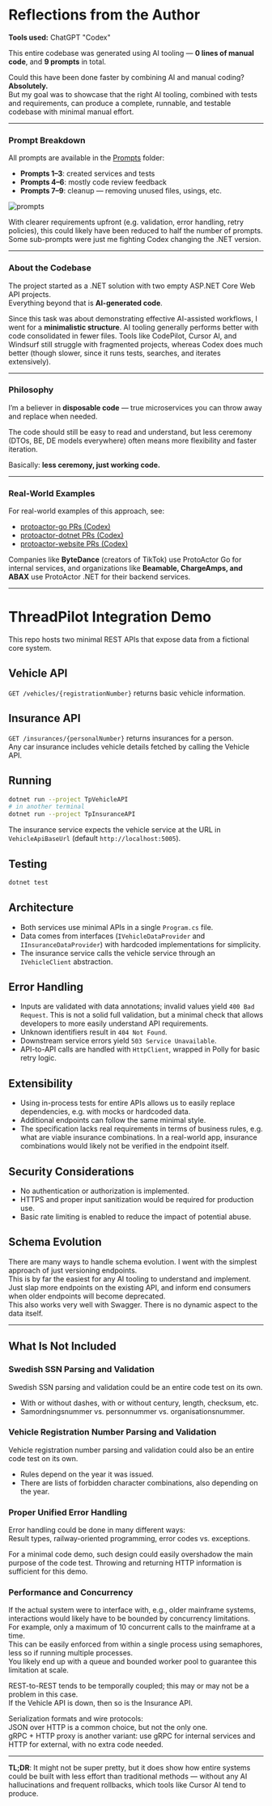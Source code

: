 # Reflections from the Author

**Tools used:** ChatGPT "Codex"

This entire codebase was generated using AI tooling — **0 lines of manual code**, and **9 prompts** in total.

Could this have been done faster by combining AI and manual coding? **Absolutely.**  
But my goal was to showcase that the right AI tooling, combined with tests and requirements, can produce a complete, runnable, and testable codebase with minimal manual effort.

---

### Prompt Breakdown
All prompts are available in the [Prompts](/Prompts/) folder:

- **Prompts 1–3**: created services and tests  
- **Prompts 4–6**: mostly code review feedback  
- **Prompts 7–9**: cleanup — removing unused files, usings, etc.  

![prompts](/Prompts/prompts.png)

With clearer requirements upfront (e.g. validation, error handling, retry policies), this could likely have been reduced to half the number of prompts. Some sub-prompts were just me fighting Codex changing the .NET version.

---

### About the Codebase
The project started as a .NET solution with two empty ASP.NET Core Web API projects.  
Everything beyond that is **AI-generated code**.

Since this task was about demonstrating effective AI-assisted workflows, I went for a **minimalistic structure**. AI tooling generally performs better with code consolidated in fewer files. Tools like CodePilot, Cursor AI, and Windsurf still struggle with fragmented projects, whereas Codex does much better (though slower, since it runs tests, searches, and iterates extensively).

---

### Philosophy
I’m a believer in **disposable code** — true microservices you can throw away and replace when needed.  

The code should still be easy to read and understand, but less ceremony (DTOs, BE, DE models everywhere) often means more flexibility and faster iteration.  

Basically: **less ceremony, just working code.**

---

### Real-World Examples
For real-world examples of this approach, see:

- [protoactor-go PRs (Codex)](https://github.com/asynkron/protoactor-go/pulls?q=label%3Acodex)  
- [protoactor-dotnet PRs (Codex)](https://github.com/asynkron/protoactor-dotnet/pulls?q=label%3Acodex)  
- [protoactor-website PRs (Codex)](https://github.com/asynkron/protoactor-website/pulls?q=label%3Acodex)  

Companies like **ByteDance** (creators of TikTok) use ProtoActor Go for internal services, and organizations like **Beamable, ChargeAmps, and ABAX** use ProtoActor .NET for their backend services.

---

# ThreadPilot Integration Demo

This repo hosts two minimal REST APIs that expose data from a fictional core system.

## Vehicle API
`GET /vehicles/{registrationNumber}` returns basic vehicle information.

## Insurance API
`GET /insurances/{personalNumber}` returns insurances for a person.  
Any car insurance includes vehicle details fetched by calling the Vehicle API. 

## Running
```bash
dotnet run --project TpVehicleAPI
# in another terminal
dotnet run --project TpInsuranceAPI
```
The insurance service expects the vehicle service at the URL in
`VehicleApiBaseUrl` (default `http://localhost:5005`).

## Testing
```bash
dotnet test
```

## Architecture
- Both services use minimal APIs in a single `Program.cs` file.
- Data comes from interfaces (`IVehicleDataProvider` and `IInsuranceDataProvider`) with hardcoded implementations for simplicity.
- The insurance service calls the vehicle service through an `IVehicleClient` abstraction.

## Error Handling
- Inputs are validated with data annotations; invalid values yield `400 Bad Request`. This is not a solid full validation, but a minimal check that allows developers to more easily understand API requirements.
- Unknown identifiers result in `404 Not Found`.
- Downstream service errors yield `503 Service Unavailable`.
- API-to-API calls are handled with `HttpClient`, wrapped in Polly for basic retry logic.

## Extensibility
- Using in-process tests for entire APIs allows us to easily replace dependencies, e.g. with mocks or hardcoded data.
- Additional endpoints can follow the same minimal style.
- The specification lacks real requirements in terms of business rules, e.g. what are viable insurance combinations. In a real-world app, insurance combinations would likely not be verified in the endpoint itself.

## Security Considerations
- No authentication or authorization is implemented.
- HTTPS and proper input sanitization would be required for production use.
- Basic rate limiting is enabled to reduce the impact of potential abuse.

## Schema Evolution
There are many ways to handle schema evolution. I went with the simplest approach of just versioning endpoints.  
This is by far the easiest for any AI tooling to understand and implement.  
Just slap more endpoints on the existing API, and inform end consumers when older endpoints will become deprecated.  
This also works very well with Swagger. There is no dynamic aspect to the data itself.

---

## What Is Not Included

### Swedish SSN Parsing and Validation
Swedish SSN parsing and validation could be an entire code test on its own.

- With or without dashes, with or without century, length, checksum, etc.
- Samordningsnummer vs. personnummer vs. organisationsnummer.

### Vehicle Registration Number Parsing and Validation
Vehicle registration number parsing and validation could also be an entire code test on its own.
- Rules depend on the year it was issued.
- There are lists of forbidden character combinations, also depending on the year.

### Proper Unified Error Handling
Error handling could be done in many different ways:  
Result types, railway-oriented programming, error codes vs. exceptions.

For a minimal code demo, such design could easily overshadow the main purpose of the code test. Throwing and returning HTTP information is sufficient for this demo.

### Performance and Concurrency
If the actual system were to interface with, e.g., older mainframe systems, interactions would likely have to be bounded by concurrency limitations.  
For example, only a maximum of 10 concurrent calls to the mainframe at a time.  
This can be easily enforced from within a single process using semaphores, less so if running multiple processes.  
You likely end up with a queue and bounded worker pool to guarantee this limitation at scale.

REST-to-REST tends to be temporally coupled; this may or may not be a problem in this case.  
If the Vehicle API is down, then so is the Insurance API.

Serialization formats and wire protocols:  
JSON over HTTP is a common choice, but not the only one.  
gRPC + HTTP proxy is another variant: use gRPC for internal services and HTTP for external, with no extra code needed.

---

**TL;DR**: It might not be super pretty, but it does show how entire systems could be built with less effort than traditional methods — without any AI hallucinations and frequent rollbacks, which tools like Cursor AI tend to produce.
